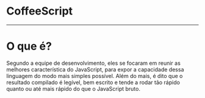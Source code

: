 # CoffeeScript

<hr>

# O que é?
Segundo a equipe de desenvolvimento, eles se focaram em reunir as melhores característica do JavaScript, para expor a capacidade dessa linguagem do modo mais simples possível.
Além do mais, é dito que o resultado compilado é legível, bem escrito e tende a rodar tão rápido quanto ou até mais rápido do que o JavaScript bruto.

